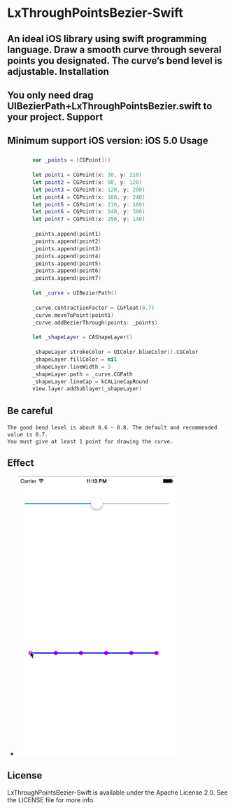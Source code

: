# LxThroughPointsBezier-Swift
  An ideal iOS library using swift programming language. Draw a smooth curve through several points you designated. The curve‘s bend level is adjustable.
Installation
------------
  You only need drag UIBezierPath+LxThroughPointsBezier.swift to your project.
Support
------------
  Minimum support iOS version: iOS 5.0
Usage
-----------
###
```swift
        var _points = [CGPoint]()

        let point1 = CGPoint(x: 30, y: 210)
        let point2 = CGPoint(x: 90, y: 120)
        let point3 = CGPoint(x: 120, y: 200)
        let point4 = CGPoint(x: 160, y: 240)
        let point5 = CGPoint(x: 210, y: 160)
        let point6 = CGPoint(x: 240, y: 300)
        let point7 = CGPoint(x: 290, y: 140)
  
        _points.append(point1)
        _points.append(point2)
        _points.append(point3)
        _points.append(point4)
        _points.append(point5)
        _points.append(point6)
        _points.append(point7)
        
        let _curve = UIBezierPath()
        
        _curve.contractionFactor = CGFloat(0.7)
        _curve.moveToPoint(point1)
        _curve.addBezierThrough(points: _points)
        
        let _shapeLayer = CAShapeLayer()
        
        _shapeLayer.strokeColor = UIColor.blueColor().CGColor
        _shapeLayer.fillColor = nil
        _shapeLayer.lineWidth = 3
        _shapeLayer.path = _curve.CGPath
        _shapeLayer.lineCap = kCALineCapRound
        view.layer.addSublayer(_shapeLayer)
```
Be careful            
-----------
    The good bend level is about 0.6 ~ 0.8. The default and recommended value is 0.7.
    You must give at least 1 point for drawing the curve.
Effect
-----------
*	![demo](demo.gif)	

License
-----------
LxThroughPointsBezier-Swift is available under the Apache License 2.0. See the LICENSE file for more info.
